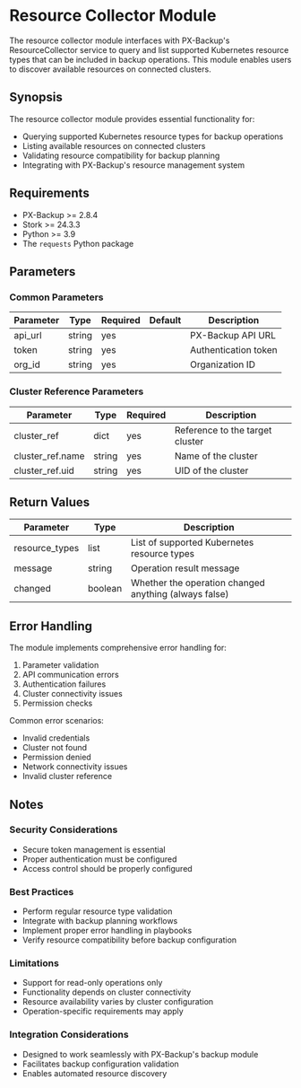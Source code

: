# Resource Collector Module

The resource collector module interfaces with PX-Backup's ResourceCollector service to query and list supported Kubernetes resource types that can be included in backup operations. This module enables users to discover available resources on connected clusters.

## Synopsis

The resource collector module provides essential functionality for:

* Querying supported Kubernetes resource types for backup operations
* Listing available resources on connected clusters
* Validating resource compatibility for backup planning
* Integrating with PX-Backup's resource management system

## Requirements

* PX-Backup >= 2.8.4
* Stork >= 24.3.3
* Python >= 3.9
* The `requests` Python package

## Parameters

### Common Parameters


| Parameter | Type   | Required | Default | Description          |
| ----------- | -------- | ---------- | --------- | ---------------------- |
| api_url   | string | yes      |         | PX-Backup API URL    |
| token     | string | yes      |         | Authentication token |
| org_id    | string | yes      |         | Organization ID      |

### Cluster Reference Parameters


| Parameter        | Type   | Required | Description                     |
| ------------------ | -------- | ---------- | --------------------------------- |
| cluster_ref      | dict   | yes      | Reference to the target cluster |
| cluster_ref.name | string | yes      | Name of the cluster             |
| cluster_ref.uid  | string | yes      | UID of the cluster              |

## Return Values


| Parameter      | Type    | Description                                           |
| ---------------- | --------- | ------------------------------------------------------- |
| resource_types | list    | List of supported Kubernetes resource types           |
| message        | string  | Operation result message                              |
| changed        | boolean | Whether the operation changed anything (always false) |

## Error Handling

The module implements comprehensive error handling for:

1. Parameter validation
2. API communication errors
3. Authentication failures
4. Cluster connectivity issues
5. Permission checks

Common error scenarios:

- Invalid credentials
- Cluster not found
- Permission denied
- Network connectivity issues
- Invalid cluster reference

## Notes

### Security Considerations

* Secure token management is essential
* Proper authentication must be configured
* Access control should be properly configured

### Best Practices

* Perform regular resource type validation
* Integrate with backup planning workflows
* Implement proper error handling in playbooks
* Verify resource compatibility before backup configuration

### Limitations

* Support for read-only operations only
* Functionality depends on cluster connectivity
* Resource availability varies by cluster configuration
* Operation-specific requirements may apply

### Integration Considerations

* Designed to work seamlessly with PX-Backup's backup module
* Facilitates backup configuration validation
* Enables automated resource discovery
